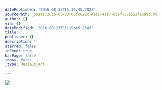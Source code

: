 ```yaml
---
datePublished: '2016-08-23T15:19:45.702Z'
sourcePath: _posts/2016-08-23-66fc622c-4aa1-41f7-8c5f-579552f1699b.md
author: []
via: {}
dateModified: '2016-08-23T15:19:45.254Z'
title: ''
publisher: {}
description: ''
starred: false
inFeed: true
hasPage: false
inNav: false
_type: MediaObject

---
```

![](https://the-grid-user-content.s3-us-west-2.amazonaws.com/17deb27e-dd22-436b-86a7-23ba64e0b294.jpg)